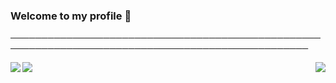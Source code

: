 ### Welcome to my profile 👋 

──────────────────────────────────────────────────────────────────────────────────────────────────

<img src="https://github-readme-stats.vercel.app/api?username=liberatos278&theme=react&show_icons=true" align="right"/>
<a href="https://discord.com/users/471020198040829953">
  <img src="https://lanyard-profile-readme.vercel.app/api/471020198040829953" align="left" />
</a>

<img src="https://hits.seeyoufarm.com/api/count/incr/badge.svg?url=https%3A%2F%2Fgithub.com%2Fliberatos278&count_bg=%23252525&title_bg=%23DBD114&icon=amazon.svg&icon_color=%232D2D2D&title=Kisses&edge_flat=false"/>

